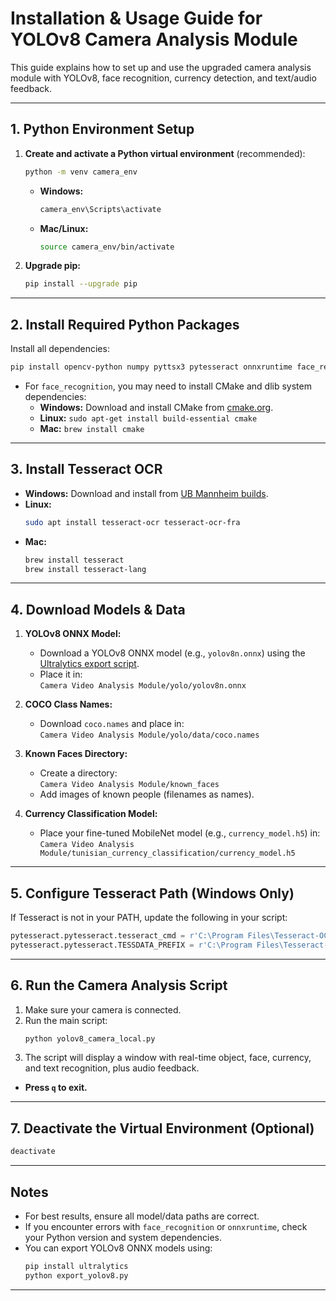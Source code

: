 # Installation & Usage Guide for YOLOv8 Camera Analysis Module

This guide explains how to set up and use the upgraded camera analysis module with YOLOv8, face recognition, currency detection, and text/audio feedback.

---

## 1. Python Environment Setup

1. **Create and activate a Python virtual environment** (recommended):

   ```bash
   python -m venv camera_env
   ```

   - **Windows:**
     ```bash
     camera_env\Scripts\activate
     ```
   - **Mac/Linux:**
     ```bash
     source camera_env/bin/activate
     ```

2. **Upgrade pip:**
   ```bash
   pip install --upgrade pip
   ```

---

## 2. Install Required Python Packages

Install all dependencies:

```bash
pip install opencv-python numpy pyttsx3 pytesseract onnxruntime face_recognition tensorflow
```

- For `face_recognition`, you may need to install CMake and dlib system dependencies:
  - **Windows:** Download and install CMake from [cmake.org](https://cmake.org/download/).
  - **Linux:** `sudo apt-get install build-essential cmake`
  - **Mac:** `brew install cmake`

---

## 3. Install Tesseract OCR

- **Windows:** Download and install from [UB Mannheim builds](https://github.com/UB-Mannheim/tesseract/wiki).
- **Linux:**  
  ```bash
  sudo apt install tesseract-ocr tesseract-ocr-fra
  ```
- **Mac:**  
  ```bash
  brew install tesseract
  brew install tesseract-lang
  ```

---

## 4. Download Models & Data

1. **YOLOv8 ONNX Model:**
   - Download a YOLOv8 ONNX model (e.g., `yolov8n.onnx`) using the [Ultralytics export script](https://docs.ultralytics.com/models/yolov8/#export).
   - Place it in:  
     `Camera Video Analysis Module/yolo/yolov8n.onnx`

2. **COCO Class Names:**
   - Download `coco.names` and place in:  
     `Camera Video Analysis Module/yolo/data/coco.names`

3. **Known Faces Directory:**
   - Create a directory:  
     `Camera Video Analysis Module/known_faces`
   - Add images of known people (filenames as names).

4. **Currency Classification Model:**
   - Place your fine-tuned MobileNet model (e.g., `currency_model.h5`) in:  
     `Camera Video Analysis Module/tunisian_currency_classification/currency_model.h5`

---

## 5. Configure Tesseract Path (Windows Only)

If Tesseract is not in your PATH, update the following in your script:
```python
pytesseract.pytesseract.tesseract_cmd = r'C:\Program Files\Tesseract-OCR\tesseract.exe'
pytesseract.pytesseract.TESSDATA_PREFIX = r'C:\Program Files\Tesseract-OCR'
```

---

## 6. Run the Camera Analysis Script

1. Make sure your camera is connected.
2. Run the main script:
   ```bash
   python yolov8_camera_local.py
   ```
3. The script will display a window with real-time object, face, currency, and text recognition, plus audio feedback.

- **Press `q` to exit.**

---

## 7. Deactivate the Virtual Environment (Optional)

```bash
deactivate
```

---

## Notes

- For best results, ensure all model/data paths are correct.
- If you encounter errors with `face_recognition` or `onnxruntime`, check your Python version and system dependencies.
- You can export YOLOv8 ONNX models using:
  ```bash
  pip install ultralytics
  python export_yolov8.py
  ```

---















